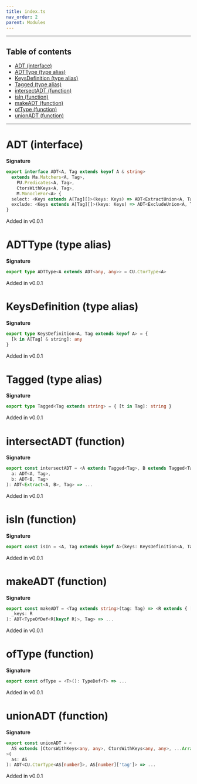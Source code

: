 ```yaml
---
title: index.ts
nav_order: 2
parent: Modules
---
```


---

<h2 class="text-delta">Table of contents</h2>

- [ADT (interface)](#adt-interface)
- [ADTType (type alias)](#adttype-type-alias)
- [KeysDefinition (type alias)](#keysdefinition-type-alias)
- [Tagged (type alias)](#tagged-type-alias)
- [intersectADT (function)](#intersectadt-function)
- [isIn (function)](#isin-function)
- [makeADT (function)](#makeadt-function)
- [ofType (function)](#oftype-function)
- [unionADT (function)](#unionadt-function)

---

# ADT (interface)

**Signature**

```ts
export interface ADT<A, Tag extends keyof A & string>
  extends Ma.Matchers<A, Tag>,
    PU.Predicates<A, Tag>,
    CtorsWithKeys<A, Tag>,
    M.MonocleFor<A> {
  select: <Keys extends A[Tag][]>(keys: Keys) => ADT<ExtractUnion<A, Tag, ElemType<Keys>>, Tag>
  exclude: <Keys extends A[Tag][]>(keys: Keys) => ADT<ExcludeUnion<A, Tag, ElemType<Keys>>, Tag>
}
```

Added in v0.0.1

# ADTType (type alias)

**Signature**

```ts
export type ADTType<A extends ADT<any, any>> = CU.CtorType<A>
```

Added in v0.0.1

# KeysDefinition (type alias)

**Signature**

```ts
export type KeysDefinition<A, Tag extends keyof A> = {
  [k in A[Tag] & string]: any
}
```

Added in v0.0.1

# Tagged (type alias)

**Signature**

```ts
export type Tagged<Tag extends string> = { [t in Tag]: string }
```

Added in v0.0.1

# intersectADT (function)

**Signature**

```ts
export const intersectADT = <A extends Tagged<Tag>, B extends Tagged<Tag>, Tag extends string>(
  a: ADT<A, Tag>,
  b: ADT<B, Tag>
): ADT<Extract<A, B>, Tag> => ...
```

Added in v0.0.1

# isIn (function)

**Signature**

```ts
export const isIn = <A, Tag extends keyof A>(keys: KeysDefinition<A, Tag>) => (k: string) => ...
```

Added in v0.0.1

# makeADT (function)

**Signature**

```ts
export const makeADT = <Tag extends string>(tag: Tag) => <R extends { [x in keyof R]: TypeDef<{ [t in Tag]: x }> }>(
  _keys: R
): ADT<TypeOfDef<R[keyof R]>, Tag> => ...
```

Added in v0.0.1

# ofType (function)

**Signature**

```ts
export const ofType = <T>(): TypeDef<T> => ...
```

Added in v0.0.1

# unionADT (function)

**Signature**

```ts
export const unionADT = <
  AS extends [CtorsWithKeys<any, any>, CtorsWithKeys<any, any>, ...Array<CtorsWithKeys<any, any>>]
>(
  as: AS
): ADT<CU.CtorType<AS[number]>, AS[number]['tag']> => ...
```

Added in v0.0.1
